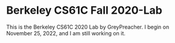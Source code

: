 # Berkeley CS61C Fall 2020-Lab
This is the Berkeley CS61C 2020 Lab by GreyPreacher. I begin on November 25, 2022, and I am still working on it.
